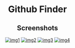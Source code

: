 <h1 align="center">Github Finder</h1>



<h2 align="center">Screenshots</h2>

<div align="center">
<a href="https://ibb.co/DRgjLb2"><img src="https://i.ibb.co/fxGTQSw/img1.png" alt="img1" border="0"></a>
<a href="https://ibb.co/9vC1qTz"><img src="https://i.ibb.co/FWjyBwN/img2.png" alt="img2" border="0"></a>
<a href="https://ibb.co/Y8NCwK3"><img src="https://i.ibb.co/mtRjgYG/img3.png" alt="img3" border="0"></a>
<a href="https://ibb.co/3CMZNJP"><img src="https://i.ibb.co/5RnH87J/img4.png" alt="img4" border="0"></a>
</div>
